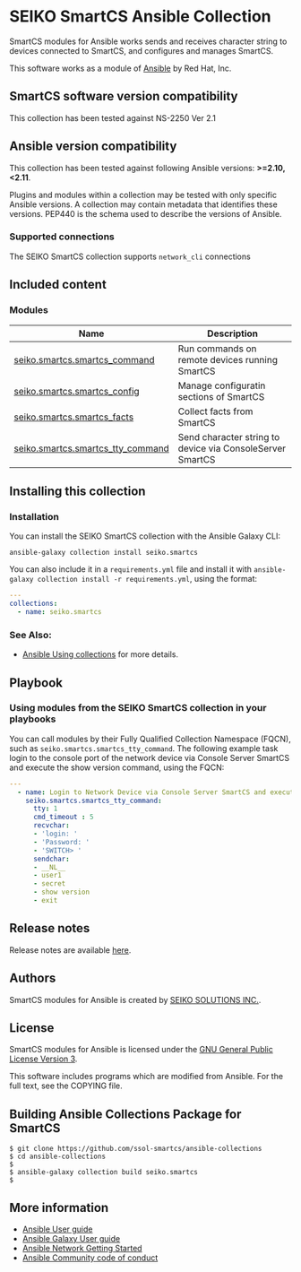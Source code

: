 # SEIKO SmartCS Ansible Collection

SmartCS modules for Ansible works sends and receives character string to devices connected to SmartCS, and configures and manages SmartCS.

This software works as a module of [Ansible](https://ansible.com) by Red Hat, Inc.

## SmartCS software version compatibility

This collection has been tested against NS-2250 Ver 2.1


<!--start requires_ansible-->
## Ansible version compatibility

This collection has been tested against following Ansible versions: **>=2.10,<2.11**.

Plugins and modules within a collection may be tested with only specific Ansible versions.
A collection may contain metadata that identifies these versions.
PEP440 is the schema used to describe the versions of Ansible.
<!--end requires_ansible-->


### Supported connections
The SEIKO SmartCS collection supports ``network_cli``  connections


## Included content

<!--start collection content-->
### Modules
Name | Description
--- | ---
[seiko.smartcs.smartcs_command](https://github.com/ssol-smartcs/ansible-collections/blob/main/seiko.smartcs/docs/seiko.smartcs.smartcs_command_module.rst)|Run commands on remote devices running SmartCS
[seiko.smartcs.smartcs_config](https://github.com/ssol-smartcs/ansible-collections/blob/main/seiko.smartcs/docs/seiko.smartcs.smartcs_config_module.rst)|Manage configuratin sections of SmartCS
[seiko.smartcs.smartcs_facts](https://github.com/ssol-smartcs/ansible-collections/blob/main/seiko.smartcs/docs/seiko.smartcs.smartcs_facts_module.rst)|Collect facts from SmartCS
[seiko.smartcs.smartcs_tty_command](https://github.com/ssol-smartcs/ansible-collections/blob/main/seiko.smartcs/docs/seiko.smartcs.smartcs_tty_command_module.rst)|Send character string to device via ConsoleServer SmartCS

<!--end collection content-->

## Installing this collection

### Installation
You can install the SEIKO SmartCS collection with the Ansible Galaxy CLI:

    ansible-galaxy collection install seiko.smartcs

You can also include it in a `requirements.yml` file and install it with `ansible-galaxy collection install -r requirements.yml`, using the format:

```yaml
---
collections:
  - name: seiko.smartcs
```

### See Also:

* [Ansible Using collections](https://docs.ansible.com/ansible/latest/user_guide/collections_using.html) for more details.


## Playbook 

### Using modules from the SEIKO SmartCS collection in your playbooks

You can call modules by their Fully Qualified Collection Namespace (FQCN), such as `seiko.smartcs.smartcs_tty_command`.
The following example task login to the console port of the network device via Console Server SmartCS and execute the show version command, using the FQCN:

```yaml
---
  - name: Login to Network Device via Console Server SmartCS and execute "show version"
    seiko.smartcs.smartcs_tty_command:
      tty: 1
      cmd_timeout : 5
      recvchar:
      - 'login: '
      - 'Password: '
      - 'SWITCH> '
      sendchar:
      - __NL__
      - user1
      - secret
      - show version
      - exit
```


## Release notes
<!--Add a link to a changelog.md file or an external docsite to cover this information. -->
Release notes are available [here](https://github.com/ssol-smartcs/ansible-collections/blob/main/seiko.smartcs/changelogs/CHANGELOG.rst).


## Authors

SmartCS modules for Ansible is created by [SEIKO SOLUTIONS INC.](https://www.seiko-sol.co.jp/).


## License

SmartCS modules for Ansible is licensed under the [GNU General Public License Version 3](https://www.gnu.org/licenses/gpl-3.0.html).

This software includes programs which are modified from Ansible.
For the full text, see the COPYING file.


## Building Ansible Collections Package for SmartCS

```
$ git clone https://github.com/ssol-smartcs/ansible-collections
$ cd ansible-collections
$
$ ansible-galaxy collection build seiko.smartcs
$
```


## More information

- [Ansible User guide](https://docs.ansible.com/ansible/latest/user_guide/index.html)
- [Ansible Galaxy User guide](https://docs.ansible.com/ansible/latest/galaxy/user_guide.html)
- [Ansible Network Getting Started](https://docs.ansible.com/ansible/latest/network/getting_started/index.html)
- [Ansible Community code of conduct](https://docs.ansible.com/ansible/latest/community/code_of_conduct.html)
